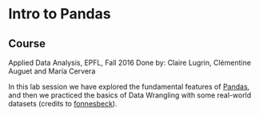 # Intro to Pandas

## Course
Applied Data Analysis, EPFL, Fall 2016
Done by: Claire Lugrin, Clémentine Auguet and María Cervera

In this lab session we have explored the fundamental features of [Pandas](http://pandas.pydata.org/), and then we practiced the basics of Data Wrangling
with some real-world datasets (credits to [fonnesbeck](https://github.com/fonnesbeck)).